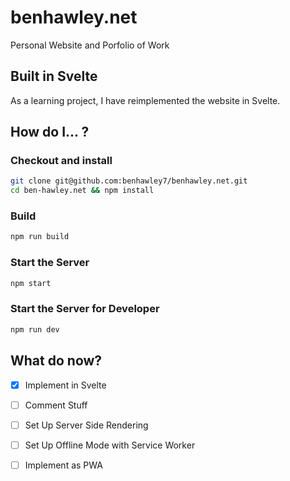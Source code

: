 # benhawley.net
Personal Website and Porfolio of Work

## Built in Svelte
As a learning project, I have reimplemented the website in Svelte.

## How do I... ?
### Checkout and install
```bash
git clone git@github.com:benhawley7/benhawley.net.git
cd ben-hawley.net && npm install
```

### Build
```bash
npm run build
```

### Start the Server
```bash
npm start
```

### Start the Server for Developer
```bash
npm run dev
```

## What do now?
- [x] Implement in Svelte
- [ ] Comment Stuff
- [ ] Set Up Server Side Rendering
- [ ] Set Up Offline Mode with Service Worker
- [ ] Implement as PWA


